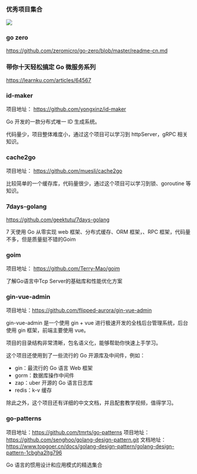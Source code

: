 ### 优秀项目集合

![](https://www.huweihuang.com/golang-notes/images/golang_github_program.png)

### go zero

https://github.com/zeromicro/go-zero/blob/master/readme-cn.md

### 带你十天轻松搞定 Go 微服务系列

https://learnku.com/articles/64567

### id-maker

项目地址： https://github.com/yongxinz/id-maker

Go 开发的一款分布式唯一 ID 生成系统。

代码量少，项目整体难度小，通过这个项目可以学习到 httpServer，gRPC 相关知识。

### cache2go

项目地址： https://github.com/muesli/cache2go

比较简单的一个缓存库，代码量很少，通过这个项目可以学习到锁、goroutine 等知识。

### 7days-golang

https://github.com/geektutu/7days-golang

7 天使用 Go 从零实现 web 框架、分布式缓存、ORM 框架，、RPC 框架，代码量不多，但是质量挺不错的Goim

### goim

项目地址： https://github.com/Terry-Mao/goim

了解Go语言中Tcp Server的基础库和性能优化方案

### gin-vue-admin

项目地址：https://github.com/flipped-aurora/gin-vue-admin

gin-vue-admin 是一个使用 gin + vue 进行极速开发的全栈后台管理系统，后台使用 gin 框架，前端主要使用 vue。

项目的目录结构非常清晰，包名语义化，能够帮助你快速上手学习。

这个项目还使用到了一些流行的 Go 开源库及中间件，例如：

- gin：最流行的 Go 语言 Web 框架
- gorm：数据库操作中间件
- zap：uber 开源的 Go 语言日志库
- redis：k-v 缓存

除此之外，这个项目还有详细的中文文档，并且配套教学视频，值得学习。

### go-patterns

项目地址：https://github.com/tmrts/go-patterns
项目地址：https://github.com/senghoo/golang-design-pattern.git
文档地址：https://www.topgoer.cn/docs/golang-design-pattern/golang-design-pattern-1cbgha2ltg796

Go 语言的惯用设计和应用模式的精选集合